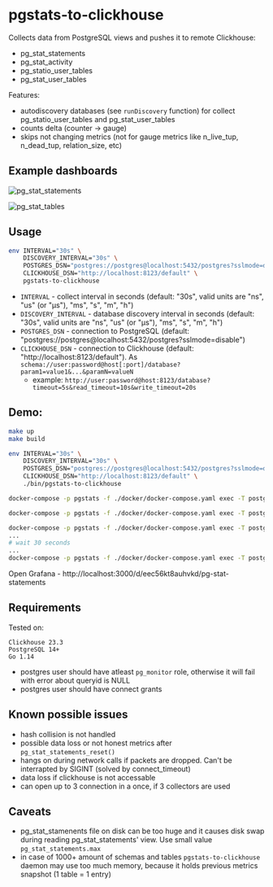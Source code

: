 # pgstats-to-clickhouse

Collects data from PostgreSQL views and pushes it to remote Clickhouse:
 - pg_stat_statements
 - pg_stat_activity
 - pg_statio_user_tables
 - pg_stat_user_tables

Features:
- autodiscovery databases (see `runDiscovery` function) for collect pg_statio_user_tables and pg_stat_user_tables
- counts delta (counter -> gauge)
- skips not changing metrics (not for gauge metrics like n_live_tup, n_dead_tup, relation_size, etc)

## Example dashboards
![pg_stat_statements](examples/img/2e640f2055.png)

![pg_stat_tables](examples/img/62add3afdb.png)

## Usage
```bash
env INTERVAL="30s" \
    DISCOVERY_INTERVAL="30s" \
    POSTGRES_DSN="postgres://postgres@localhost:5432/postgres?sslmode=disable" \
    CLICKHOUSE_DSN="http://localhost:8123/default" \
    pgstats-to-clickhouse
```

- `INTERVAL` - collect interval in seconds (default: "30s", valid units are "ns", "us" (or "µs"), "ms", "s", "m", "h")
- `DISCOVERY_INTERVAL` - database discovery interval in seconds (default: "30s", valid units are "ns", "us" (or "µs"), "ms", "s", "m", "h")
- `POSTGRES_DSN` - connection to PostgreSQL (default: "postgres://postgres@localhost:5432/postgres?sslmode=disable")
- `CLICKHOUSE_DSN` - connection to Clickhouse (default: "http://localhost:8123/default"). As `schema://user:password@host[:port]/database?param1=value1&...&paramN=valueN`
    - example: `http://user:password@host:8123/database?timeout=5s&read_timeout=10s&write_timeout=20s`


## Demo:
```bash
make up
make build

env INTERVAL="30s" \
    DISCOVERY_INTERVAL="30s" \
    POSTGRES_DSN="postgres://postgres@localhost:5432/postgres?sslmode=disable" \
    CLICKHOUSE_DSN="http://localhost:8123/default" \
    ./bin/pgstats-to-clickhouse

docker-compose -p pgstats -f ./docker/docker-compose.yaml exec -T postgres su postgres -c 'createdb test'

docker-compose -p pgstats -f ./docker/docker-compose.yaml exec -T postgres su postgres -c 'pgbench -i test'

docker-compose -p pgstats -f ./docker/docker-compose.yaml exec -T postgres su postgres -c 'pgbench test'
...
# wait 30 seconds
...
docker-compose -p pgstats -f ./docker/docker-compose.yaml exec -T postgres su postgres -c 'pgbench test'
```
Open Grafana - http://localhost:3000/d/eec56kt8auhvkd/pg-stat-statements

## Requirements

Tested on:
```
Clickhouse 23.3
PostgreSQL 14+
Go 1.14
```

- postgres user should have atleast `pg_monitor` role, otherwise it will fail with error about queryid is NULL
- postgres user should have connect grants

## Known possible issues
- hash collision is not handled
- possible data loss or not honest metrics after `pg_stat_statements_reset()`
- hangs on during network calls if packets are dropped. Can't be interrapted by SIGINT (solved by connect_timeout)
- data loss if clickhouse is not accessable
- can open up to 3 connection in a once, if 3 collectors are used

## Caveats
- pg_stat_stamenents file on disk can be too huge and it causes disk swap during reading pg_stat_statements' view. Use small value `pg_stat_statements.max`
- in case of 1000+ amount of schemas and tables `pgstats-to-clickhouse` daemon may use too much memory, because it holds previous metrics snapshot (1 table = 1 entry)
